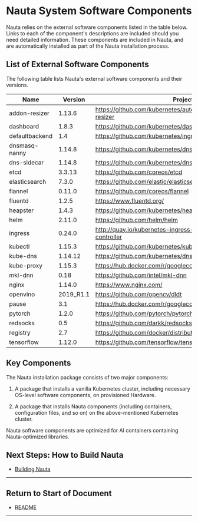 # Nauta System Software Components

Nauta relies on the external software components listed in the table below. Links to each of the component's descriptions are included should you need detailed information. These components are included in Nauta, and are  automatically installed as part of the Nauta installation process. 

## List of External Software Components

The following table lists Nauta's external software components and their versions. 

Name | Version | Project link
--- | --- | --- 
addon-resizer | 1.13.6 | https://github.com/kubernetes/autoscaler/tree/master/addon-resizer 
dashboard | 1.8.3 | https://github.com/kubernetes/dashboard
defaultbackend | 1.4 | https://github.com/kubernetes/ingress-nginx
dnsmasq-nanny | 1.14.8 | https://github.com/kubernetes/dns
dns-sidecar | 1.14.8 | https://github.com/kubernetes/dns
etcd | 3.3.13 | https://github.com/coreos/etcd
elasticsearch | 7.3.0 | https://github.com/elastic/elasticsearch
flannel | 0.11.0 | https://github.com/coreos/flannel
fluentd | 1.2.5 | https://www.fluentd.org/
heapster | 1.4.3 | https://github.com/kubernetes/heapster
helm | 2.11.0 | https://github.com/helm/helm
ingress | 0.24.0 | http://quay.io/kubernetes-ingress-controller/nginx-ingress-controller
kubectl | 1.15.3 | https://github.com/kubernetes/kubernetes/tree/master/pkg/kubectl
kube-dns | 1.14.12 | https://github.com/kubernetes/dns 
kube-proxy | 1.15.3 | https://hub.docker.com/r/googlecontainer/kube-proxy-amd64/
mkl-dnn | 0.18 | https://github.com/intel/mkl-dnn
nginx | 1.14.0 | https://www.nginx.com/
openvino | 2019_R1.1 | https://github.com/opencv/dldt
pause | 3.1 | https://hub.docker.com/r/googlecontainer/pause-amd64/
pytorch | 1.2.0 | https://github.com/pytorch/pytorch
redsocks | 0.5 | https://github.com/darkk/redsocks
registry | 2.7 | https://github.com/docker/distribution
tensorflow | 1.12.0 | https://github.com/tensorflow/tensorflow

## Key Components

The Nauta installation package consists of two major components:

1. A package that installs a vanilla Kubernetes cluster, including necessary OS-level software components, on provisioned Hardware.

1. A package that installs Nauta components (including containers, configuration files, and so on) on the above-mentioned Kubernetes cluster.

Nauta software components are optimized for AI containers containing Nauta-optimized libraries.

## Next Steps: How to Build Nauta

* [Building Nauta](../README.md)

----------------------

## Return to Start of Document

* [README](../README.md)

----------------------


